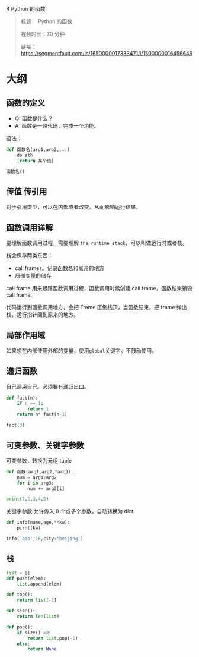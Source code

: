 4 Python 的函数

> 标题： Python 的函数
>
> 视频时长：70 分钟
>
> 链接： https://segmentfault.com/ls/1650000017333471/l/1500000016456649

# 大纲

## 函数的定义

-   Q: 函数是什么？
-   A: 函数是一段代码，完成一个功能。

语法：

```python
def 函数名(arg1,arg2,...)
    do sth
    [return 某个值]

函数名()
```

## 传值 传引用

对于引用类型，可以在内部或者改变。从而影响运行结果。

## 函数调用详解

要理解函数调用过程，需要理解 `the runtime stack`，可以叫做运行时或者栈。

栈会保存两类东西：

-   call frames。记录函数名和离开的地方
-   局部变量的储存

call frame 用来跟踪函数调用过程，函数调用时候创建 call frame，函数结束销毁 call frame.

代码运行到函数调用地方，会把 Frame 压倒栈顶，当函数结束，把 frame 弹出栈，运行指针回到原来的地方。

## 局部作用域

如果想在内部使用外部的变量，使用`global`关键字。不鼓励使用。

## 递归函数

自己调用自己。必须要有递归出口。

```python
def fact(n):
    if n == 1:
        return 1
    return n* fact(n-1)

fact(3)
```

## 可变参数、关键字参数

可变参数，转换为元组 tuple

```python
def 函数(arg1,arg2,*arg3):
    num = arg1+arg2
    for i in arg3:
        num += arg3[i]

print(1,2,3,4,5)
```

关键字参数
允许传入 0 个或多个参数，自动转换为 dict.

```python
def info(name,age,**kw):
    pirnt(kw)

info('bob',16,city='beijing')
```

## 栈

```python
list = []
def push(elem):
    list.append(elem)

def top():
    return list[-1]

def size():
    return len(list)

def pop():
    if size() >0:
        return list.pop(-1)
    else:
        return None
```
